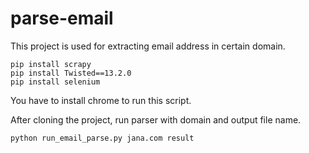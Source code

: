 # parse-email
This project is used for extracting email address in certain domain.

```
pip install scrapy
pip install Twisted==13.2.0
pip install selenium
```

You have to install chrome to run this script.

After cloning the project, run parser with domain and output file name.
```
python run_email_parse.py jana.com result
```
